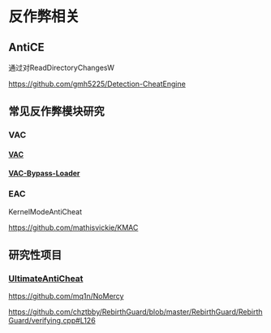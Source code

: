 # 反作弊相关

## AntiCE

通过对ReadDirectoryChangesW

https://github.com/gmh5225/Detection-CheatEngine



## 常见反作弊模块研究

### VAC

#### [VAC](https://github.com/danielkrupinski/VAC)

#### [VAC-Bypass-Loader](https://github.com/danielkrupinski/VAC-Bypass-Loader)

### EAC

KernelModeAntiCheat

https://github.com/mathisvickie/KMAC

## 研究性项目

### **[UltimateAntiCheat](https://github.com/AlSch092/UltimateAntiCheat)**

https://github.com/mq1n/NoMercy

https://github.com/chztbby/RebirthGuard/blob/master/RebirthGuard/RebirthGuard/verifying.cpp#L126